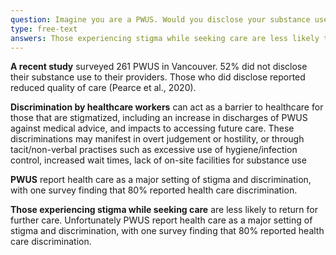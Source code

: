 ```yaml
---
question: Imagine you are a PWUS. Would you disclose your substance use? Why or why not?
type: free-text
answers: Those experiencing stigma while seeking care are less likely to return for further care.
---
```

<!--- This is where the rich feedback goes -->
**A recent study** surveyed 261 PWUS in Vancouver. 52% did not disclose their substance use to their providers. Those who did disclose reported reduced quality of care (Pearce et al., 2020).

**Discrimination by healthcare workers** can act as a barrier to healthcare for those that are stigmatized, including an increase in discharges of PWUS against medical advice, and impacts to accessing future care. These discriminations may manifest in overt judgement or hostility, or through tacit/non-verbal practises such as excessive use of hygiene/infection control, increased wait times, lack of on-site facilities for substance use

**PWUS** report health care as a major setting of stigma and discrimination, with one survey finding that 80% reported health care discrimination.

**Those experiencing stigma while seeking care** are less likely to return for further care. Unfortunately PWUS report health care as a major setting of stigma and discrimination, with one survey finding that 80% reported health care discrimination.
